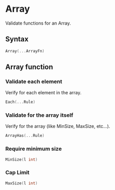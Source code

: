 # Array

Validate functions for an Array.

## Syntax

```go
Array(...ArrayFn)
```

## Array function

### Validate each element

Verify for each element in the array.

```go
Each(...Rule)
```

### Validate for the array itself

Verify for the array (like MinSize, MaxSize, etc...).

```go
ArrayHas(...Rule)
```

### Require minimum size

```go
MinSize(l int)
```

### Cap Limit

```go
MaxSize(l int)
```